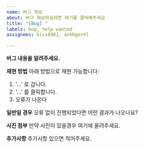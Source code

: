 ```yaml
---
name: 버그 제보
about: 버그 제보하실려면 여기를 클릭해주세요
title: "[Bug] "
labels: bug, help wanted
assignees: kiss8981, ankhgerel

---
```


**버그 내용을 알려주세요.**


**재현 방법**
아래 방법으로 재현 가능합니다:
1. '...' 로 갑니다.
2. '...' 를 클릭합니다.
4. 오류가 나온다

**일반일 경우**
오류 없이 진행되었다면 어떤 결과가 나오나요?

**사진 첨부**
만약 사진이 있을경우 여기에 올려주세요.

**추가사항**
추가사항 있으면 적어주세요.
